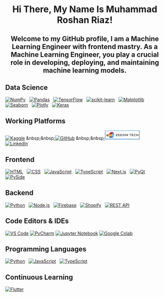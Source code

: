 
<h1 align="center">Hi There, My Name Is Muhammad Roshan Riaz!</h1>

<h2 align="center"> Welcome to my GitHub profile, I am a  Machine Learning Engineer with frontend mastry. As a Machine Learning Engineer, you play a crucial role in developing, deploying, and maintaining machine learning models.</h2>

## Data Science

[![NumPy](https://img.shields.io/badge/NumPy-013243?style=for-the-badge&logo=numpy&logoColor=white)](https://github.com/Muhammad-Roshaan/Numpy-Mastery)
&nbsp;&nbsp;[![Pandas](https://img.shields.io/badge/Pandas-150458?style=for-the-badge&logo=pandas&logoColor=white)](https://github.com/Muhammad-Roshaan/Pandas-Mastery)
&nbsp;&nbsp;[![TensorFlow](https://img.shields.io/badge/TensorFlow-FF6F00?style=for-the-badge&logo=tensorflow&logoColor=white)]()
&nbsp;&nbsp;[![scikit-learn](https://img.shields.io/badge/scikit--learn-F7931E?style=for-the-badge&logo=scikit-learn&logoColor=white)]()
&nbsp;&nbsp;[![Matplotlib](https://img.shields.io/badge/Matplotlib-3776AB?style=for-the-badge&logo=matplotlib&logoColor=white)]()
&nbsp;&nbsp;[![Seaborn](https://img.shields.io/badge/Seaborn-4EAE53?style=for-the-badge&logo=seaborn&logoColor=black)]()
&nbsp;&nbsp;[![Plotly](https://img.shields.io/badge/Plotly-239120?style=for-the-badge&logo=plotly&logoColor=white)](https://github.com/Muhammad-Roshaan/Plotly-Mastery)
&nbsp;&nbsp;[![Keras](https://img.shields.io/badge/Keras-D00000?style=for-the-badge&logo=keras&logoColor=white)](https://github.com/Muhammad-Roshaan/Keras-Mastry)

## Working Platforms 
[![Kaggle](https://img.shields.io/badge/Kaggle-20BEFF?style=for-the-badge&logo=kaggle&logoColor=white)]([https://www.kaggle.com/](https://www.kaggle.com/muhammadroshaanriaz))
&nbsp;&nbsp;[![GitHub](https://img.shields.io/badge/GitHub-181717?style=for-the-badge&logo=github&logoColor=white)]([https://github.com/](https://github.com/Muhammad-Roshaan))
&nbsp;&nbsp;[<img src="https://raw.githubusercontent.com/Muhammad-Roshaan/Muhammad-Roshaan/main/ZeeomTech%20logo.png" width="110" height="30">](https://zeeomtech.com/)
&nbsp;&nbsp;[![LinkedIn](https://img.shields.io/badge/LinkedIn-0077B5?style=for-the-badge&logo=linkedin&logoColor=white)](https://www.linkedin.com/in/muhammad-roshaan-riaz-mrr/)


## Frontend 

[![HTML](https://img.shields.io/badge/HTML5-E34F26?style=for-the-badge&logo=html5&logoColor=white)](https://github.com/Muhammad-Roshaan/Html-Mastry)
&nbsp;&nbsp;[![CSS](https://img.shields.io/badge/CSS3-1572B6?style=for-the-badge&logo=css3&logoColor=white)](https://github.com/Muhammad-Roshaan/Html-Mastry)
&nbsp;&nbsp;[![JavaScript](https://img.shields.io/badge/JavaScript-F7DF1E?style=for-the-badge&logo=javascript&logoColor=black)](https://github.com/Muhammad-Roshaan/Html-Mastry)
&nbsp;&nbsp;[![TypeScript](https://img.shields.io/badge/TypeScript-007ACC?style=for-the-badge&logo=typescript&logoColor=white)](https://github.com/Muhammad-Roshaan/Html-Mastry)
&nbsp;&nbsp;[![Next.js](https://img.shields.io/badge/Next.js-000000?style=for-the-badge&logo=next.js&logoColor=white)](https://github.com/Muhammad-Roshaan/Html-Mastry)
&nbsp;&nbsp;[![PyQt](https://img.shields.io/badge/PyQt-41CD52?style=for-the-badge&logo=qt&logoColor=white)](https://github.com/Muhammad-Roshaan/PyQt_Pyside_Free_Templates)
&nbsp;&nbsp;[![PySide](https://img.shields.io/badge/PySide-41CD52?style=for-the-badge&logo=qt&logoColor=white)](https://github.com/Muhammad-Roshaan/PyQt_Pyside_Free_Templates)


## Backend 

[![Python](https://img.shields.io/badge/Python-3776AB?style=for-the-badge&logo=python&logoColor=white)](https://github.com/Muhammad-Roshaan/Advance_Python_Programs)
&nbsp;&nbsp;[![Node.js](https://img.shields.io/badge/Node.js-43853D?style=for-the-badge&logo=node.js&logoColor=white)](https://github.com/Muhammad-Roshaan/Html-Mastry)
&nbsp;&nbsp;[![Firebase](https://img.shields.io/badge/Firebase-FFCA28?style=for-the-badge&logo=firebase&logoColor=black)]()
&nbsp;&nbsp;[![Shopify](https://img.shields.io/badge/Shopify-7AB55C?style=for-the-badge&logo=shopify&logoColor=white)]()
&nbsp;&nbsp;[![REST API](https://img.shields.io/badge/REST_API-009696?style=for-the-badge&logo=rest&logoColor=white)]()

## Code Editors & IDEs

[![VS Code](https://img.shields.io/badge/VS_Code-0078D4?style=for-the-badge&logo=visual-studio-code&logoColor=white)]()
[![PyCharm](https://img.shields.io/badge/PyCharm-000000?style=for-the-badge&logo=pycharm&logoColor=white)]()
[![Jupyter Notebook](https://img.shields.io/badge/Jupyter_Notebook-F37626?style=for-the-badge&logo=jupyter&logoColor=white)]()
[![Google Colab](https://img.shields.io/badge/Google_Colab-F9AB00?style=for-the-badge&logo=google-colab&logoColor=white)]()



## Programming Languages 

[![Python](https://img.shields.io/badge/Python-3776AB?style=for-the-badge&logo=python&logoColor=white)](https://github.com/Muhammad-Roshaan/Advance_Python_Programs)
&nbsp;&nbsp;[![JavaScript](https://img.shields.io/badge/JavaScript-F7DF1E?style=for-the-badge&logo=javascript&logoColor=black)](https://github.com/Muhammad-Roshaan/Html-Mastry)
&nbsp;&nbsp;[![TypeScript](https://img.shields.io/badge/TypeScript-3178C6?style=for-the-badge&logo=typescript&logoColor=white)]()

## Continuous Learning 

[![Flutter](https://img.shields.io/badge/Flutter-02569B?style=for-the-badge&logo=flutter&logoColor=white)]()

